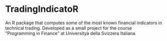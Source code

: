 # TradingIndicatoR
An R package that computes some of the most known financial indicators in technical trading. Developed as a small project for the course "Programming in Finance" at Universityà della Svizzera Italiana.

